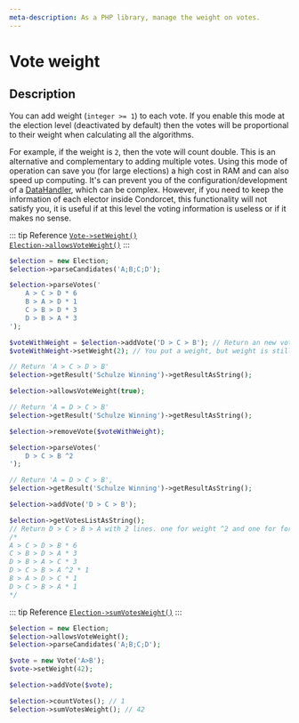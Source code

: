 ```yaml
---
meta-description: As a PHP library, manage the weight on votes.
---
```

# Vote weight

## Description

You can add weight (`integer >= 1`) to each vote.
If you enable this mode at the election level (deactivated by default) then the votes will be proportional to their weight when calculating all the algorithms.

For example, if the weight is `2`, then the vote will count double. This is an alternative and complementary to adding multiple votes. Using this mode of operation can save you (for large elections) a high cost in RAM and can also speed up computing. It's can prevent you of the configuration/development of a [DataHandler](/book/3.AsPhpLibrary/8.GoFurther/5.GetStartedToHandleMillionsOfVotes.md), which can be complex. 
However, if you need to keep the information of each elector inside Condorcet, this functionality will not satisfy you, it is useful if at this level the voting information is useless or if it makes no sense.

::: tip Reference
[`Vote->setWeight()`](/api-reference/Vote%20Class/public%20Vote--setWeight)  
[`Election->allowsVoteWeight()`](/api-reference/Election%20Class/public%20Election--allowsVoteWeight)
:::
```php
$election = new Election;
$election->parseCandidates('A;B;C;D');

$election->parseVotes('
    A > C > D * 6
    B > A > D * 1
    C > B > D * 3
    D > B > A * 3
');

$voteWithWeight = $election->addVote('D > C > B'); // Return an new vote object
$voteWithWeight->setWeight(2); // You put a weight, but weight is still no allowed at the election level.

// Return 'A > C > D > B'
$election->getResult('Schulze Winning')->getResultAsString();

$election->allowsVoteWeight(true);

// Return 'A = D > C > B'
$election->getResult('Schulze Winning')->getResultAsString();

$election->removeVote($voteWithWeight);

$election->parseVotes('
    D > C > B ^2
');

// Return 'A = D > C > B',
$election->getResult('Schulze Winning')->getResultAsString();

$election->addVote('D > C > B');

$election->getVotesListAsString();
// Return D > C > B > A with 2 lines. one for weight ^2 and one for force ^1
/*
A > C > D > B * 6
C > B > D > A * 3
D > B > A > C * 3
D > C > B > A ^2 * 1
B > A > D > C * 1
D > C > B > A * 1
*/
```

::: tip Reference
[`Election->sumVotesWeight()`](/api-reference/Election%20Class/public%20Election--sumVotesWeight.md)
:::

```php
$election = new Election;
$election->allowsVoteWeight();
$election->parseCandidates('A;B;C;D');

$vote = new Vote('A>B');
$vote->setWeight(42);

$election->addVote($vote);

$election->countVotes(); // 1
$election->sumVotesWeight(); // 42
```

